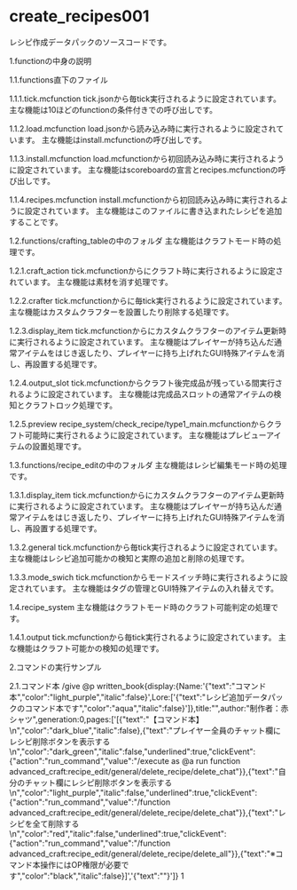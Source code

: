 # create_recipes001
レシピ作成データパックのソースコードです。

1.functionの中身の説明

1.1.functions直下のファイル

1.1.1.tick.mcfunction
      tick.jsonから毎tick実行されるように設定されています。
      主な機能は10ほどのfunctionの条件付きでの呼び出しです。

1.1.2.load.mcfunction
      load.jsonから読み込み時に実行されるように設定されています。
      主な機能はinstall.mcfunctionの呼び出しです。

1.1.3.install.mcfunction
      load.mcfunctionから初回読み込み時に実行されるように設定されています。
      主な機能はscoreboardの宣言とrecipes.mcfunctionの呼び出しです。

1.1.4.recipes.mcfunction
      install.mcfunctionから初回読み込み時に実行されるように設定されています。
      主な機能はこのファイルに書き込まれたレシピを追加することです。
      
1.2.functions/crafting_tableの中のフォルダ
    主な機能はクラフトモード時の処理です。

1.2.1.craft_action
      tick.mcfunctionからにクラフト時に実行されるように設定されています。
      主な機能は素材を消す処理です。

1.2.2.crafter
      tick.mcfunctionからに毎tick実行されるように設定されています。
      主な機能はカスタムクラフターを設置したり削除する処理です。

1.2.3.display_item
      tick.mcfunctionからにカスタムクラフターのアイテム更新時に実行されるように設定されています。
      主な機能はプレイヤーが持ち込んだ通常アイテムをはじき返したり、プレイヤーに持ち上げれたGUI特殊アイテムを消し、再設置する処理です。

1.2.4.output_slot
      tick.mcfunctionからクラフト後完成品が残っている間実行されるように設定されています。
      主な機能は完成品スロットの通常アイテムの検知とクラフトロック処理です。

1.2.5.preview
      recipe_system/check_recipe/type1_main.mcfunctionからクラフト可能時に実行されるように設定されています。
      主な機能はプレビューアイテムの設置処理です。
      
1.3.functions/recipe_editの中のフォルダ
    主な機能はレシピ編集モード時の処理です。

1.3.1.display_item
      tick.mcfunctionからにカスタムクラフターのアイテム更新時に実行されるように設定されています。
      主な機能はプレイヤーが持ち込んだ通常アイテムをはじき返したり、プレイヤーに持ち上げれたGUI特殊アイテムを消し、再設置する処理です。

1.3.2.general
      tick.mcfunctionから毎tick実行されるように設定されています。
      主な機能はレシピ追加可能かの検知と実際の追加と削除の処理です。

1.3.3.mode_swich
      tick.mcfunctionからモードスイッチ時に実行されるように設定されています。
      主な機能はタグの管理とGUI特殊アイテムの入れ替えです。

1.4.recipe_system
    主な機能はクラフトモード時のクラフト可能判定の処理です。

1.4.1.output
      tick.mcfunctionから毎tick実行されるように設定されています。
      主な機能はクラフト可能かの検知の処理です。
      
2.コマンドの実行サンプル

2.1.コマンド本
/give @p written_book{display:{Name:'{"text":"コマンド本","color":"light_purple","italic":false}',Lore:['{"text":"レシピ追加データパックのコマンド本です","color":"aqua","italic":false}']},title:"",author:"制作者：赤シャツ",generation:0,pages:['[{"text":"【コマンド本】\\n","color":"dark_blue","italic":false},{"text":"プレイヤー全員のチャット欄にレシピ削除ボタンを表示する\\n","color":"dark_green","italic":false,"underlined":true,"clickEvent":{"action":"run_command","value":"/execute as @a run function advanced_craft:recipe_edit/general/delete_recipe/delete_chat"}},{"text":"自分のチャット欄にレシピ削除ボタンを表示する\\n","color":"light_purple","italic":false,"underlined":true,"clickEvent":{"action":"run_command","value":"/function advanced_craft:recipe_edit/general/delete_recipe/delete_chat"}},{"text":"レシピを全て削除する\\n","color":"red","italic":false,"underlined":true,"clickEvent":{"action":"run_command","value":"/function advanced_craft:recipe_edit/general/delete_recipe/delete_all"}},{"text":"※コマンド本操作にはOP権限が必要です","color":"black","italic":false}]','{"text":""}']} 1

